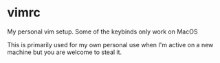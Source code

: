 # vimrc

My personal vim setup.
Some of the keybinds only work on MacOS

This is primarily used for my own personal use when I'm active on a new machine but you are welcome to steal it.
